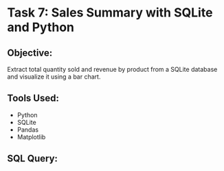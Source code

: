 # Task 7: Sales Summary with SQLite and Python

## Objective:
Extract total quantity sold and revenue by product from a SQLite database and visualize it using a bar chart.

## Tools Used:
- Python
- SQLite
- Pandas
- Matplotlib

## SQL Query:
```sql

